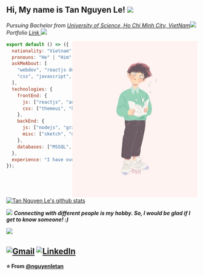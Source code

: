 <h2> Hi, My name is Tan Nguyen Le! <img src="https://media.giphy.com/media/IfsByYYHyNlnINT46g/giphy.gif" width="70"></h2>
<p><em>Pursuing Bachelor from <a href="https://en.hcmus.edu.vn/">University of Science, Ho Chi Minh City, VietNam</a><img src="https://media.giphy.com/media/fYSnHlufseco8Fh93Z/giphy.gif" width="30">
  <br>Portfolio <a href = "https://tannguyenle.info/about/">Link </a><img src = "https://media.giphy.com/media/9JrkkDoJuU0FbdbUZU/giphy.gif" width = "30">
</em></p>
<img align='right' src="https://github.com/nguyenletan/nguyenletan/blob/master/boy.jpeg" width="330">
  
```js
export default () => ({
  nationality: "Vietnam",
  pronouns: "He" | "Him",
  askMeAbout: [
    "webdev", "reactjs dev", "front-end dev", "html",
    "css", "javascript", "typescript", "graphql", "nodejs"
  ],
  technologies: {
    frontEnd: {
      js: ["reactjs", "angular", "vuejs"],
      css: ["themeui", "bootstrap", "tailwind"]
    },
    backEnd: {
      js: ["nodejs", "graphql", "express", "fastify],
      misc: ["sketch", "macos", "windows"]
    },
    databases: ["MSSQL", "MySQL", "Postgresql"]
  },
  experience: "I have over 10 years in software development." 
});
```

[![Tan Nguyen Le's github stats](https://github-readme-stats.vercel.app/api?username=nguyenletan&hide=["prs"])](https://github.com/anuraghazra/github-readme-stats)

<img src="https://media.giphy.com/media/LnQjpWaON8nhr21vNW/giphy.gif" width="60"> <em><b>Connecting with different people is my hobby. So, I would be glad if I get to know someone! :)</em>
<p><img src = "https://media.giphy.com/media/10LKovKon8DENq/giphy.gif"></p>

<a href="mailto:souvikghosh199831@gmail.com"><img src="https://img.shields.io/badge/-Gmail-c14438?style=flat-square&logo=Gmail&logoColor=white&link=mailto:nguyenletan@gmail.com" alt="Gmail"></a>
<a href="https://www.linkedin.com/in/tan-nguyen-le-b3797023/?originalSubdomain=in"><img src="https://img.shields.io/badge/LinkedIn-%230077B5.svg?&style=flat-square&logo=linkedin&logoColor=white" alt="LinkedIn"></a>
---

⭐️ From [@nguyenletan](https://github.com/nguyenletan)
